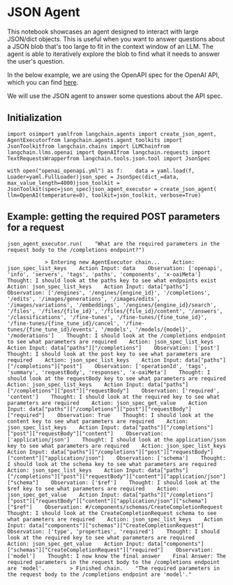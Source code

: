 JSON Agent
==========

This notebook showcases an agent designed to interact with large JSON/dict objects. This is useful when you want to answer questions about a JSON blob that's too large to fit in the context window of an LLM. The agent is able to iteratively explore the blob to find what it needs to answer the user's question.

In the below example, we are using the OpenAPI spec for the OpenAI API, which you can find [here](https://github.com/openai/openai-openapi/blob/master/openapi.yaml).

We will use the JSON agent to answer some questions about the API spec.

Initialization[](#initialization "Direct link to Initialization")
------------------------------------------------------------------

    import osimport yamlfrom langchain.agents import create_json_agent, AgentExecutorfrom langchain.agents.agent_toolkits import JsonToolkitfrom langchain.chains import LLMChainfrom langchain.llms.openai import OpenAIfrom langchain.requests import TextRequestsWrapperfrom langchain.tools.json.tool import JsonSpec

    with open("openai_openapi.yml") as f:    data = yaml.load(f, Loader=yaml.FullLoader)json_spec = JsonSpec(dict_=data, max_value_length=4000)json_toolkit = JsonToolkit(spec=json_spec)json_agent_executor = create_json_agent(    llm=OpenAI(temperature=0), toolkit=json_toolkit, verbose=True)

Example: getting the required POST parameters for a request[](#example-getting-the-required-post-parameters-for-a-request "Direct link to Example: getting the required POST parameters for a request")
--------------------------------------------------------------------------------------------------------------------------------------------------------------------------------------------------------

    json_agent_executor.run(    "What are the required parameters in the request body to the /completions endpoint?")

                > Entering new AgentExecutor chain...    Action: json_spec_list_keys    Action Input: data    Observation: ['openapi', 'info', 'servers', 'tags', 'paths', 'components', 'x-oaiMeta']    Thought: I should look at the paths key to see what endpoints exist    Action: json_spec_list_keys    Action Input: data["paths"]    Observation: ['/engines', '/engines/{engine_id}', '/completions', '/edits', '/images/generations', '/images/edits', '/images/variations', '/embeddings', '/engines/{engine_id}/search', '/files', '/files/{file_id}', '/files/{file_id}/content', '/answers', '/classifications', '/fine-tunes', '/fine-tunes/{fine_tune_id}', '/fine-tunes/{fine_tune_id}/cancel', '/fine-tunes/{fine_tune_id}/events', '/models', '/models/{model}', '/moderations']    Thought: I should look at the /completions endpoint to see what parameters are required    Action: json_spec_list_keys    Action Input: data["paths"]["/completions"]    Observation: ['post']    Thought: I should look at the post key to see what parameters are required    Action: json_spec_list_keys    Action Input: data["paths"]["/completions"]["post"]    Observation: ['operationId', 'tags', 'summary', 'requestBody', 'responses', 'x-oaiMeta']    Thought: I should look at the requestBody key to see what parameters are required    Action: json_spec_list_keys    Action Input: data["paths"]["/completions"]["post"]["requestBody"]    Observation: ['required', 'content']    Thought: I should look at the required key to see what parameters are required    Action: json_spec_get_value    Action Input: data["paths"]["/completions"]["post"]["requestBody"]["required"]    Observation: True    Thought: I should look at the content key to see what parameters are required    Action: json_spec_list_keys    Action Input: data["paths"]["/completions"]["post"]["requestBody"]["content"]    Observation: ['application/json']    Thought: I should look at the application/json key to see what parameters are required    Action: json_spec_list_keys    Action Input: data["paths"]["/completions"]["post"]["requestBody"]["content"]["application/json"]    Observation: ['schema']    Thought: I should look at the schema key to see what parameters are required    Action: json_spec_list_keys    Action Input: data["paths"]["/completions"]["post"]["requestBody"]["content"]["application/json"]["schema"]    Observation: ['$ref']    Thought: I should look at the $ref key to see what parameters are required    Action: json_spec_get_value    Action Input: data["paths"]["/completions"]["post"]["requestBody"]["content"]["application/json"]["schema"]["$ref"]    Observation: #/components/schemas/CreateCompletionRequest    Thought: I should look at the CreateCompletionRequest schema to see what parameters are required    Action: json_spec_list_keys    Action Input: data["components"]["schemas"]["CreateCompletionRequest"]    Observation: ['type', 'properties', 'required']    Thought: I should look at the required key to see what parameters are required    Action: json_spec_get_value    Action Input: data["components"]["schemas"]["CreateCompletionRequest"]["required"]    Observation: ['model']    Thought: I now know the final answer    Final Answer: The required parameters in the request body to the /completions endpoint are 'model'.        > Finished chain.    "The required parameters in the request body to the /completions endpoint are 'model'."